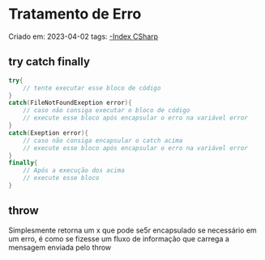 # Tratamento de Erro
Criado em: 2023-04-02
tags: [-Index CSharp](-Index%20CSharp.md)

## try catch finally

~~~cs
try{
	// tente executar esse bloco de código
}
catch(FileNotFoundExeption error){
	// caso não consiga executar o bloco de código
	// execute esse bloco após encapsular o erro na variável error
}
catch(Exeption error){
	// caso não consiga encapsular o catch acima
	// execute esse bloco após encapsular o erro na variável error
}
finally{
	// Após a execução dos acima
	// execute esse bloco
}
~~~

## throw

Simplesmente retorna um x que pode se5r encapsulado se necessário em um erro, é como se fizesse um fluxo de informação que carrega a mensagem enviada pelo throw
